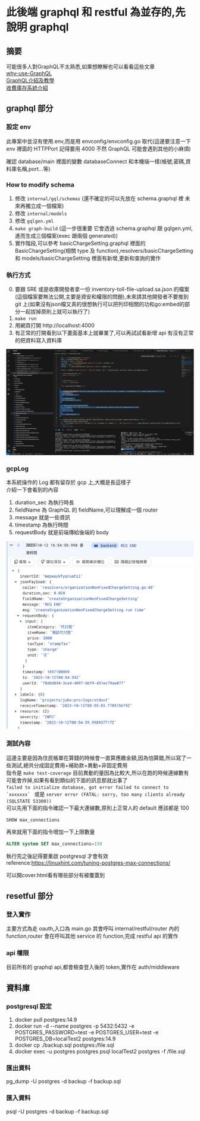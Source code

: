 # 此後端 graphql 和 restful 為並存的,先說明 graphql

## 摘要
可能很多人對GraphQL不太熟悉,如果想瞭解也可以看看這些文章  
[why-use-GraphQL](https://ithelp.ithome.com.tw/articles/10286331)  
[GraphQL介紹及教學](https://ithelp.ithome.com.tw/articles/10285159)  
[收費庫存系統介紹](https://docs.google.com/presentation/d/1y72Bj0iTMf483uiVqsrMBlD7X16iHNeJ/edit?usp=sharing&ouid=108161202519151968926&rtpof=true&sd=true)  

## graphql 部分

### 設定 env
此專案中並沒有使用.env,而是用 envconfig/envconfig.go 取代(這邊要注意一下 env 裡面的 HTTPPort 記得要用 4000 不然 GraphQL 可能會遇到其他的小麻煩)


確認 database/main 裡面的變數 databaseConnect 和本機端一樣(帳號,密碼,資料庫名稱,port...等)

### How to modify schema

1. 修改 `internal/gql/schemas` (還不確定的可以先放在 schema.graphql 裡 未來再獨立成一個檔案)
2. 修改 `internal/models`
3. 修改 `gqlgen.yml`
4. `make graph-build` (這一步很重要 它會透過 schema.graphql 跟 gqlgen.yml,進而生成三個檔案(exec 跟兩個 generated))
5. 實作階段,可以參考 basicChargeSetting.graphql 裡面的 BasicChargeSetting(相關 type 及 function),resolvers/basicChargeSetting 和 models/basicChargeSetting 裡面有新增,更新和查詢的實作

### 執行方式

0. 要跟 SRE 或是收庫開發者拿一份 inventory-toll-file-upload.sa.json 的檔案(這個檔案要無法公開,主要是資安和權限的問題),未來請其他開發者不要推到 git 上(如果沒有json檔又真的很想執行可以把列印相關的功和go:embed的部分一起拔掉原則上就可以執行了)  
1. `make run`
2. 用網頁打開 http://localhost:4000
3. 有正常的打開看到以下畫面基本上就畢業了,可以再試試看新增 api 有沒有正常的把資料寫入資料庫  

![playground](playground.png)

### gcpLog

本系統操作的 Log 都有留存於 gcp 上,大概是長這樣子  
介紹一下會看到的內容

1. duration_sec 為執行時長
2. fieldName 為 GraphQL 的 fieldName,可以理解成一個 router
3. message 就是一些資訊
4. timestamp 為執行時間
5. requestBody 就是前端傳給後端的 body  

![gcpLog](gcpLog.png)

### 測試內容

這邊主要是因為住民帳單在算錢的時候會一直算應繳金額,因為怕算錯,所以寫了一些測試,總共分成固定費用+補助款+異動+非固定費用  
指令是 `make test-coverage`
目前異動的量因為比較大,所以在跑的時候連線數有可能會炸掉,如果有看到類似的下面的訊息那就出事了  
`` failed to initialize database, got error failed to connect to `xxxxxxx`  `` 或是 `server error (FATAL: sorry, too many clients already (SQLSTATE 53300))`  
可以先用下面的指令確認一下最大連線數,原則上正常人的 default 應該都是 100

```sql
SHOW max_connections
```

再來就用下面的指令增加一下上限數量

```sql
ALTER system SET max_connections=150
```

執行完之後記得要重啟 postgresql 才會有效  
reference:https://linuxhint.com/tuning-postgres-max-connections/

可以開cover.html看有哪些部分有被覆蓋到

## resetful 部分

### 登入實作

主要方式為走 oauth,入口為 main.go 其會呼叫 internal/restful/router 內的 function,router 會在呼叫其他 service 的 function,完成 restful api 的實作

### api 權限

目前所有的 graphql api,都會檢查登入後的 token,實作在 auth/middleware

## 資料庫

### postgresql 設定
1. docker pull postgres:14.9
2. docker run -d --name postgres -p 5432:5432 -e POSTGRES_PASSWORD=test -e POSTGRES_USER=test  -e POSTGRES_DB=localTest2 postgres:14.9
3. docker cp ./backup.sql postgres:/file.sql
4. docker exec -u postgres postgres psql localTest2 postgres -f /file.sql

### 匯出資料
pg_dump -U postgres -d backup -f backup.sql
### 匯入資料
psql -U postgres -d backup -f backup.sql 



